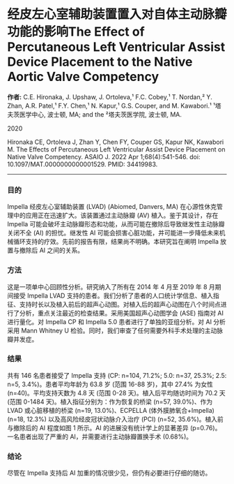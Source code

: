 # 经皮左心室辅助装置置入对自体主动脉瓣功能的影响The Effect of Percutaneous Left Ventricular Assist Device Placement to the Native Aortic Valve Competency

**作者:** C.E. Hironaka, J. Upshaw, J. Ortoleva,¹ F.C. Cobey,¹ T. Nordan,² Y. Zhan, A.R. Patel,¹ F.Y. Chen,¹ N. Kapur,¹ G.S. Couper, and M. Kawabori.¹
¹塔夫茨医学中心, 波士顿, MA; and the ²塔夫茨医学院, 波士顿, MA.

2020

Hironaka CE, Ortoleva J, Zhan Y, Chen FY, Couper GS, Kapur NK, Kawabori M. The Effects of Percutaneous Left Ventricular Assist Device Placement on Native Valve Competency. ASAIO J. 2022 Apr 1;68(4):541-546. doi: 10.1097/MAT.0000000000001529. PMID: 34419983.

---

### **目的**

Impella 经皮左心室辅助装置 (LVAD) (Abiomed, Danvers, MA) 在心源性休克管理中的应用正在迅速扩大。该装置通过主动脉瓣 (AV) 植入。鉴于其设计，存在 Impella 可能会破坏主动脉瓣形态和功能，从而可能在撤除后导致继发性主动脉瓣关闭不全 (AI) 的担忧。继发性 AI 可能会损害心脏功能，并可能进一步降低未来机械循环支持的疗效。先前的报告有限，结果尚不明确。本研究旨在阐明 Impella 放置与撤除后 AI 之间的关系。

### **方法**

这是一项单中心回顾性分析。研究纳入了所有在 2014 年 4 月至 2019 年 8 月期间接受 Impella LVAD 支持的患者。我们分析了患者的人口统计学信息、植入指征、支持时长以及植入前后的超声心动图。对植入后的超声心动图在八个时间点进行了分析，重点关注最近的检查结果。采用美国超声心动图学会 (ASE) 指南对 AI 进行量化。对 Impella CP 和 Impella 5.0 患者进行了单独的亚组分析。对 AI 分析采用 Mann Whitney U 检验。同时，我们审查了任何需要外科手术处理的主动脉瓣并发症。

### **结果**

共有 146 名患者接受了 Impella 支持 (CP: n=104, 71.2%; 5.0: n=37, 25.3%; 2.5: n=5, 3.4%)。患者平均年龄为 63.8 岁 (范围 16-88 岁)，其中 27.4% 为女性 (n=40)。平均支持天数为 4.8 天 (范围 0-28 天)。植入后平均随访时间为 70.2 天 (范围 0-1484 天)。植入指征分别为：作为恢复的桥梁 (n=57, 39.0%)、作为 LVAD 或心脏移植的桥梁 (n=19, 13.0%)、ECPELLA (体外膜肺氧合+Impella) (n=18, 12.3%) 以及高风险经皮冠状动脉介入治疗 (PCI) (n=52, 35.6%)。植入前与撤除后的 AI 程度如图 1 所示。AI 的进展没有统计学上的显著差异 (p=0.76)。一名患者出现了严重的 AI，并需要进行主动脉瓣置换手术 (0.68%)。

### **结论**

尽管在 Impella 支持后 AI 加重的情况很少见，但仍有必要进行仔细的随访。
